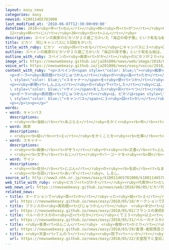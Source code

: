 ```yaml
---
layout: easy_news
categories: easy
newsid: k10011465781000
last_modified_at: '2018-06-07T12:30:00+09:00'
datetime: 2018<ruby>年<rt>ねん</rt></ruby>06<ruby>月<rt>がつ</rt></ruby>07<ruby>日<rt>にち</rt></ruby>
  12<ruby>時<rt>じ</rt></ruby>30<ruby>分<rt>ふん</rt></ruby>
description: スペインの画家のピカソが２０歳ごろかいた「海辺の母子像」という有名な絵は、神奈川県にあるポーラ美術館が持っています。
title: ピカソ　同じキャンバスに３回絵をかいた
title_with_ruby: ピカソ　<ruby>同<rt>おな</rt></ruby>じキャンバスに３<ruby>回<rt>かい</rt></ruby><ruby>絵<rt>え</rt></ruby>をかいた
outline: スペインの画家のピカソが２０歳ごろかいた「海辺の母子像」という有名な絵は、神奈川県にあるポーラ美術館が持っています。
outline_with_ruby: スペインの<ruby>画家<rt>がか</rt></ruby>のピカソが２０<ruby>歳<rt>さい</rt></ruby>ごろかいた「<ruby>海辺<rt>うみべ</rt></ruby>の<ruby>母子像<rt>ぼしぞう</rt></ruby>」という<ruby>有名<rt>ゆうめい</rt></ruby>な<ruby>絵<rt>え</rt></ruby>は、<ruby>神奈川県<rt>かながわけん</rt></ruby>にあるポーラ<ruby>美術館<rt>びじゅつかん</rt></ruby>が<ruby>持<rt>も</rt></ruby>っています。
image_url: https://newswebeasy.github.io/ja201806/news/web/image/2018/06/05/K10011465781_1806051818_1806051839_01_03.jpg
voice_url: https://newswebeasy.github.io/ja201806/news/easy/voice/2018/06/07/k10011465781000.mp4
content_with_ruby: "<p>スペインの<span style=\"color: blue;\"><ruby>画家<rt>がか</rt></ruby></span>のピカソが２０<ruby>歳<rt>さい</rt></ruby>ごろかいた「<ruby>海辺<rt>うみべ</rt></ruby>の<ruby>母子像<rt>ぼしぞう</rt></ruby>」という<ruby>有名<rt>ゆうめい</rt></ruby>な<ruby>絵<rt>え</rt></ruby>は、<ruby>神奈川県<rt>かながわけん</rt></ruby>にあるポーラ<ruby>美術館<rt>びじゅつかん</rt></ruby>が<ruby>持<rt>も</rt></ruby>っています。この<ruby>絵<rt>え</rt></ruby>の<ruby>下<rt>した</rt></ruby>には<ruby>女性<rt>じょせい</rt></ruby>をかいた<ruby>別<rt>べつ</rt></ruby>の<ruby>絵<rt>え</rt></ruby>があることがわかっていました。</p>\n\
  <p>ポーラ<ruby>美術館<rt>びじゅつかん</rt></ruby>が<ruby>高<rt>たか</rt></ruby>い<ruby>技術<rt>ぎじゅつ</rt></ruby>の<span\
  \ style=\"color: blue;\">スキャナー</span>を<ruby>使<rt>つか</rt></ruby>って４<ruby>月<rt>がつ</rt></ruby>から「<ruby>海辺<rt>うみべ</rt></ruby>の<ruby>母子像<rt>ぼしぞう</rt></ruby>」を<ruby>調<rt>しら</rt></ruby>べると、この<ruby>絵<rt>え</rt></ruby>の<ruby>下<rt>した</rt></ruby>に<ruby>新聞<rt>しんぶん</rt></ruby>が<ruby>貼<rt>は</rt></ruby>ってあることがわかりました。１９０２<ruby>年<rt>ねん</rt></ruby>１<ruby>月<rt>がつ</rt></ruby>１８<ruby>日<rt>にち</rt></ruby>のフランスの<ruby>新聞<rt>しんぶん</rt></ruby>でした。</p>\n\
  <p><ruby>新聞<rt>しんぶん</rt></ruby>の<ruby>下<rt>した</rt></ruby>には、<ruby>前<rt>まえ</rt></ruby>に<ruby>見<rt>み</rt></ruby>つかった<ruby>女性<rt>じょせい</rt></ruby>の<ruby>絵<rt>え</rt></ruby>があって、その<ruby>下<rt>した</rt></ruby>にピカソが<span\
  \ style=\"color: blue;\">サイン</span>をした<ruby>別<rt>べつ</rt></ruby>の<ruby>絵<rt>え</rt></ruby>がありました。</p>\n\
  <p>ポーラ<ruby>美術館<rt>びじゅつかん</rt></ruby>は、ピカソは<span style=\"color: blue;\">サイン</span>をした<ruby>絵<rt>え</rt></ruby>のあと<ruby>女性<rt>じょせい</rt></ruby>の<ruby>絵<rt>え</rt></ruby>をかいて、その<ruby>上<rt>うえ</rt></ruby>に<ruby>新聞<rt>しんぶん</rt></ruby>を<ruby>貼<rt>は</rt></ruby>って「<ruby>海辺<rt>うみべ</rt></ruby>の<ruby>母子像<rt>ぼしぞう</rt></ruby>」をかいたようだと<ruby>考<rt>かんが</rt></ruby>えています。ピカソは<ruby>同<rt>おな</rt></ruby>じ<span\
  \ style=\"color: blue;\">キャンバス</span>に３<ruby>回<rt>かい</rt></ruby><ruby>絵<rt>え</rt></ruby>をかいたことになります。</p>\n\
  <p></p>\n<p></p>"
words:
- word: キャンバス
  descriptions:
  - <ruby><rb>油絵</rb><rt>あぶらえ</rt></ruby>をかく<ruby><rb>布</rb><rt>ぬの</rt></ruby>。カンバス。
- word: 画家
  descriptions:
  - <ruby><rb>絵</rb><rt>え</rt></ruby>をかくことを<ruby><rb>仕事</rb><rt>しごと</rt></ruby>にしている<ruby><rb>人</rb><rt>ひと</rt></ruby>。<ruby><rb>絵</rb><rt>え</rt></ruby>かき。
- word: スキャナー
  descriptions:
  - <ruby><rb>画像</rb><rt>がぞう</rt></ruby>や<ruby><rb>文書</rb><rt>ぶんしょ</rt></ruby>などを<ruby><rb>読</rb><rt>よ</rt></ruby>み<ruby><rb>取</rb><rt>と</rt></ruby>って、コンピューターに<ruby><rb>入力</rb><rt>にゅうりょく</rt></ruby>する<ruby><rb>装置</rb><rt>そうち</rt></ruby>。
  - <ruby><rb>文字</rb><rt>もじ</rt></ruby>やバーコードを<ruby><rb>読</rb><rt>よ</rt></ruby>み<ruby><rb>取</rb><rt>と</rt></ruby>る<ruby><rb>装置</rb><rt>そうち</rt></ruby>。
- word: サイン
  descriptions:
  - <ruby><rb>自分</rb><rt>じぶん</rt></ruby>の<ruby><rb>名前</rb><rt>なまえ</rt></ruby>を<ruby><rb>書</rb><rt>か</rt></ruby>くこと。<ruby><rb>署名</rb><rt>しょめい</rt></ruby>。
  - <ruby><rb>合図</rb><rt>あいず</rt></ruby>。しるし。
source_url: http://www3.nhk.or.jp/news/easy/k10011465781000/k10011465781000.html
web_title_with_ruby: <ruby>ピカソ<rt>ぴかそ</rt></ruby><ruby>代表作<rt>だいひょうさく</rt></ruby>「<ruby>海辺<rt>うみべ</rt></ruby>の<ruby>母子像<rt>ぼしぞう</rt></ruby>」<ruby>最先端<rt>さいせんたん</rt></ruby><ruby>スキャナー<rt>すきゃなー</rt></ruby>で<ruby>新発見<rt>しんはっけん</rt></ruby>
web_news_url: https://newswebeasy.github.io/news/web/2018/06/05/ピカソ代表作海辺の母子像最先端スキャナーで新発見
related_news:
- title: オークションで<ruby>買<rt>か</rt></ruby>った<ruby>絵<rt>え</rt></ruby>はレンブラントがかいた<ruby>絵<rt>え</rt></ruby>だった
  url: https://newswebeasy.github.io/news/easy/2018/05/18/オークションで買った絵はレンブラントがかいた絵だった
- title: フランスの<ruby>美術館<rt>びじゅつかん</rt></ruby>　<ruby>半分<rt>はんぶん</rt></ruby><ruby>以上<rt>いじょう</rt></ruby>の<ruby>絵<rt>え</rt></ruby>が<ruby>偽物<rt>にせもの</rt></ruby>だったと<ruby>謝<rt>あやま</rt></ruby>る
  url: https://newswebeasy.github.io/news/easy/2018/05/02/フランスの美術館-半分以上の絵が偽物だったと謝る
- title: ペルーのナスカの<ruby>近<rt>ちか</rt></ruby>くで２５<ruby>以上<rt>いじょう</rt></ruby>の<ruby>地上<rt>ちじょう</rt></ruby><ruby>絵<rt>え</rt></ruby>が<ruby>見<rt>み</rt></ruby>つかる
  url: https://newswebeasy.github.io/news/easy/2018/05/31/ペルーのナスカの近くで25以上の地上絵が見つかる
- title: <ruby>香港<rt>ほんこん</rt></ruby>　<ruby>香取<rt>かとり</rt></ruby><ruby>慎吾<rt>しんご</rt></ruby>さんが<ruby>壁<rt>かべ</rt></ruby>にかいた<ruby>絵<rt>え</rt></ruby>を<ruby>見<rt>み</rt></ruby>せる
  url: https://newswebeasy.github.io/news/easy/2018/03/29/香港-香取慎吾さんが壁にかいた絵を見せる
- title: <ruby>天皇<rt>てんのう</rt></ruby><ruby>陛下<rt>へいか</rt></ruby>と<ruby>皇后<rt>こうごう</rt></ruby>さまをかいた<ruby>絵<rt>え</rt></ruby>ができる
  url: https://newswebeasy.github.io/news/easy/2018/05/22/天皇陛下と皇后さまをかいた絵ができる
...
```

